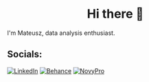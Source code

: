 <h1 align="center">Hi there 👋</h1>

I'm Mateusz, data analysis enthusiast.

## Socials:
[![LinkedIn](https://img.shields.io/badge/LinkedIn-%230077B5.svg?logo=linkedin&logoColor=white)](https://linkedin.com/in/mateusz-koniuch) [![Behance](https://img.shields.io/badge/Behance-1769ff?logo=behance&logoColor=white)](https://www.behance.net/gallery/191809607/Portfolio)  [![NovyPro](https://img.shields.io/badge/NovyPro-%23B02BF4.svg)](https://my.novypro.com/kon-mat) 

